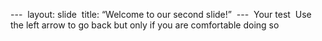 ---  
layout: slide  
title: “Welcome to our second slide!”  
---  Your test  
Use the left arrow to go back but only if you are comfortable doing so 
